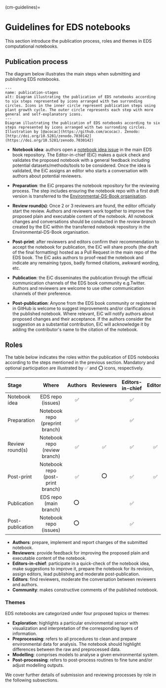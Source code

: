 (cm-guidelines)=
# Guidelines for EDS notebooks

This section introduce the publication process, roles and themes in EDS computational notebooks.

## Publication process

The diagram below illustrates the main steps when submitting and publishing EDS notebooks.

```{figure} ../figures/guidelines/publication_stages.jpg
---
name: publication-stages
alt: Diagram illustrating the publication of EDS notebooks according to six steps represented by icons arranged with two surronding circles. Icons in the inner circle represent publication steps using plant growth cycle. The outer circle represents each step with more general and self-explanatory icons. 
---
Diagram illustrating the publication of EDS notebooks according to six steps represented by icons arranged with two surronding circles. Illustration by [@acocac](https://github.com/acocac). Zenodo: [http://doi.org/10.5281/zenodo.7030142](https://doi.org/10.5281/zenodo.7030142)
```

* **Notebook idea**: authors open a [notebook idea issue](https://github.com/alan-turing-institute/environmental-ds-book/issues/new/choose) in the main EDS book repository. 
The Editor-in-chief (EiC) makes a quick check and validates the proposed notebook with a general feedback including potential datasets/methods/tools to be considered.
Once the idea is validated, the EiC assigns an editor who starts a conversation with authors about potential reviewers.

* **Preparation**: the EiC prepares the notebook repository for the reviewing process. 
The step includes ensuring the notebook repo with a first draft version is transferred to the [Environmental-DS-Book organisation](https://github.com/Environmental-DS-Book). 

* **Review round(s)**: Once 2 or 3 reviewers are found, the editor officially start the review. 
Authors and reviewers work together to improve the proposed plain and executable content of the notebook. 
All notebook changes and conversations should be conducted in the *review branch* created by the EiC within the transferred notebook repository in the Environmental-DS-Book organisation. 

* **Post-print**: after reviewers and editors confirm their recommendation to accept the notebook for publication, the EiC will share proofs (the draft of the final formatting) hosted as a Pull Request in the main repo of the EDS book.
The EiC asks authors to proof-read the notebook and indicate any remaining typos, badly formed citations, awkward wording, etc.

* **Publication**: the EiC disseminates the publication through the official communication channels of the EDS book community e.g.Twitter. Authors and reviewers are welcome to use other communication channels of their preference.

* **Post-publication**: Anyone from the EDS book community or registered in GitHub is welcome to suggest improvements and/or clarifications in the published notebook. Where relevant, EiC will notify authors about proposed changes and their acceptance. If the authors consider the suggestion as a substantial contribution, EiC will acknowledge it by adding the contributor's name to the citation of the notebook. 

## Roles

The table below indicates the roles within the publication of EDS notebooks according to the steps mentioned in the previous section. 
Mandatory and optional participation are illustrated by ✅ and ⭕ icons, respectively.

| Stage                       |               Where               | Authors | Reviewers | Editors-in-chief | Editors | Community | 
|:----------------------------|:---------------------------------:|:-------:|:---------:|:----------------:|:-------:|:---------:|
| Notebook idea               |         EDS repo (issues)         |    ✅    |           |        ✅          |         |           |
| Preparation                 |  Notebook repo (preprint branch)  |    ✅    |           |        ✅          |         |           |
| Review round(s)             |   Notebook repo (review branch)   |    ✅    |     ✅     |        ✅         |    ✅    |           |
| Post-print                  | Notebook repo (post-print branch) |    ✅    |     ⭕     |        ✅          |    ✅    |           |
| Publication                 |      EDS repo (main branch)       |   ⭕ ️   |           |         ✅         |         |           |
| Post-publication            |      Notebook repo (issues)       |   ⭕ ️   |           |         ✅         |         |     ✅     |

* **Authors**: prepare, implement and report changes of the submitted notebook. 
* **Reviewers**: provide feedback for improving the proposed plain and executable content of the notebook.
* **Editors-in-chief**: participate in a quick-check of the notebook idea, make suggestions to improve it, prepare the notebook for its revision, assign editors, lead publishing and moderate post-publication.
* **Editors**: find reviewers, moderate the conversation between reviewers and authors. 
* **Community**: makes constructive comments of the published notebook. 

### Themes

EDS notebooks are categorized under four proposed topics or themes:

* **Exploration**: highlights a particular environmental sensor with visualization and interpretation of the corresponding layers of information.
* **Preprocessing**: refers to all procedures to clean and prepare environmental data for analysis. The notebook should highlight differences between the raw and preprocessed data.
* **Modelling**: comprises models to analyse a given environmental system. 
* **Post-processing**: refers to post-process routines to fine tune and/or adjust modelling outputs.

We cover further details of submission and reviewing processes by role in the following subsections. 